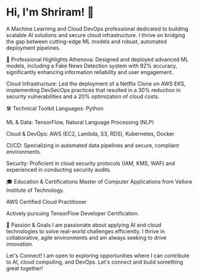 # Hi, I'm Shriram! 👋 


A Machine Learning and Cloud DevOps professional dedicated to building scalable AI solutions and secure cloud infrastructure. I thrive on bridging the gap between cutting-edge ML models and robust, automated deployment pipelines.

🚀 Professional Highlights
Athenova: Designed and deployed advanced ML models, including a Fake News Detection system with 92% accuracy, significantly enhancing information reliability and user engagement.

Cloud Infrastructure: Led the deployment of a Netflix Clone on AWS EKS, implementing DevSecOps practices that resulted in a 30% reduction in security vulnerabilities and a 20% optimization of cloud costs.

🛠️ Technical Toolkit
Languages: Python

ML & Data: TensorFlow, Natural Language Processing (NLP)

Cloud & DevOps: AWS (EC2, Lambda, S3, RDS), Kubernetes, Docker

CI/CD: Specializing in automated data pipelines and secure, compliant environments.

Security: Proficient in cloud security protocols (IAM, KMS, WAF) and experienced in conducting security audits.

🎓 Education & Certifications
Master of Computer Applications from Vellore Institute of Technology.

AWS Certified Cloud Practitioner

Actively pursuing TensorFlow Developer Certification.

🌱 Passion & Goals
I am passionate about applying AI and cloud technologies to solve real-world challenges efficiently. I thrive in collaborative, agile environments and am always seeking to drive innovation.

Let's Connect!
I am open to exploring opportunities where I can contribute to AI, cloud computing, and DevOps. Let's connect and build something great together!
